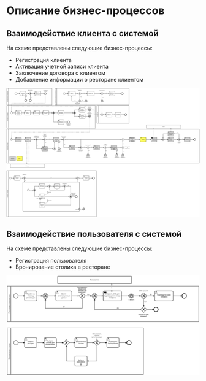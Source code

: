 # Описание бизнес-процессов

## Взаимодействие клиента с системой

На схеме представлены следующие бизнес-процессы:

- Регистрация клиента
- Активация учетной записи клиента
- Заключение договора с клиентом
- Добавление информации о ресторане клиентом

![](diagrams/include/client.svg)

## Взаимодействие пользователя с системой

На схеме представлены следующие бизнес-процессы:

- Регистрация пользователя
- Бронирование столика в ресторане

![](diagrams/include/user.svg)

